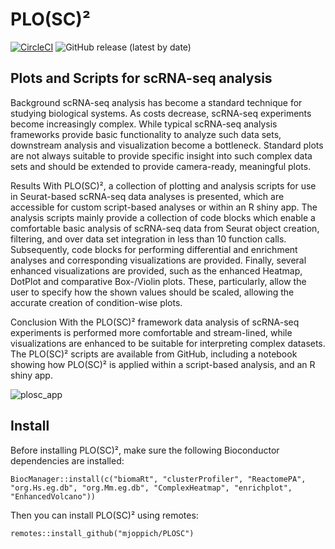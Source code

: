 # PLO(SC)²
[![CircleCI](https://circleci.com/gh/mjoppich/PLOSC.svg?style=shield)](https://circleci.com/gh/mjoppich/PLOSC)
![GitHub release (latest by date)](https://img.shields.io/github/v/release/mjoppich/PLOSC)

## Plots and Scripts for scRNA-seq analysis

Background scRNA-seq analysis has become a standard technique for studying biological systems.
As costs decrease, scRNA-seq experiments become increasingly complex. While typical scRNA-seq
analysis frameworks provide basic functionality to analyze such data sets, downstream analysis and
visualization become a bottleneck. Standard plots are not always suitable to provide specific insight into
such complex data sets and should be extended to provide camera-ready, meaningful plots.

Results With PLO(SC)², a collection of plotting and analysis scripts for use in Seurat-based scRNA-seq
data analyses is presented, which are accessible for custom script-based analyses or within an R shiny
app. The analysis scripts mainly provide a collection of code blocks which enable a comfortable basic
analysis of scRNA-seq data from Seurat object creation, filtering, and over data set integration in less
than 10 function calls. Subsequently, code blocks for performing differential and enrichment analyses and
corresponding visualizations are provided. Finally, several enhanced visualizations are provided, such as
the enhanced Heatmap, DotPlot and comparative Box-/Violin plots. These, particularly, allow the user to
specify how the shown values should be scaled, allowing the accurate creation of condition-wise plots.

Conclusion With the PLO(SC)² framework data analysis of scRNA-seq experiments is performed
more comfortable and stream-lined, while visualizations are enhanced to be suitable for interpreting
complex datasets. The PLO(SC)² scripts are available from GitHub, including a notebook showing how
PLO(SC)² is applied within a script-based analysis, and an R shiny app.

![plosc_app](https://github.com/user-attachments/assets/5fb25448-b6fb-464e-9f11-02a13212d6d2)


## Install

Before installing PLO(SC)², make sure the following Bioconductor dependencies are installed:

    BiocManager::install(c("biomaRt", "clusterProfiler", "ReactomePA", "org.Hs.eg.db", "org.Mm.eg.db", "ComplexHeatmap", "enrichplot", "EnhancedVolcano"))
  
Then you can install PLO(SC)² using remotes:

    remotes::install_github("mjoppich/PLOSC")
